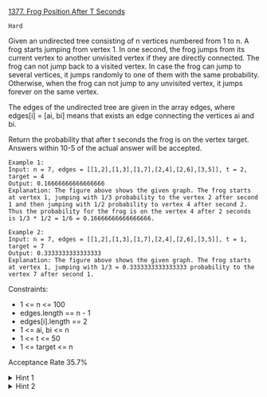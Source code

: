 [1377. Frog Position After T Seconds](https://leetcode.com/problems/frog-position-after-t-seconds/)

`Hard`

Given an undirected tree consisting of n vertices numbered from 1 to n. A frog starts jumping from vertex 1. In one second, the frog jumps from its current vertex to another unvisited vertex if they are directly connected. The frog can not jump back to a visited vertex. In case the frog can jump to several vertices, it jumps randomly to one of them with the same probability. Otherwise, when the frog can not jump to any unvisited vertex, it jumps forever on the same vertex.

The edges of the undirected tree are given in the array edges, where edges[i] = [ai, bi] means that exists an edge connecting the vertices ai and bi.

Return the probability that after t seconds the frog is on the vertex target. Answers within 10-5 of the actual answer will be accepted.

```
Example 1:
Input: n = 7, edges = [[1,2],[1,3],[1,7],[2,4],[2,6],[3,5]], t = 2, target = 4
Output: 0.16666666666666666 
Explanation: The figure above shows the given graph. The frog starts at vertex 1, jumping with 1/3 probability to the vertex 2 after second 1 and then jumping with 1/2 probability to vertex 4 after second 2. Thus the probability for the frog is on the vertex 4 after 2 seconds is 1/3 * 1/2 = 1/6 = 0.16666666666666666. 

Example 2:
Input: n = 7, edges = [[1,2],[1,3],[1,7],[2,4],[2,6],[3,5]], t = 1, target = 7
Output: 0.3333333333333333
Explanation: The figure above shows the given graph. The frog starts at vertex 1, jumping with 1/3 = 0.3333333333333333 probability to the vertex 7 after second 1. 
``` 

Constraints:

- 1 <= n <= 100
- edges.length == n - 1
- edges[i].length == 2
- 1 <= ai, bi <= n
- 1 <= t <= 50
- 1 <= target <= n

Acceptance Rate
35.7%

<details>
<summary>Hint 1</summary>

Use a variation of DFS with parameters 'curent_vertex' and 'current_time'.

</details>

<details>
<summary>Hint 2</summary>

Update the probability considering to jump to one of the children vertices.

</details>